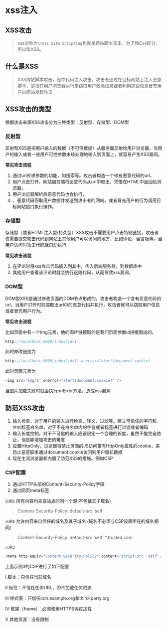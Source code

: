 # xss注入

## XSS攻击

>xss全称为`Cross Site Scripting`也就是跨站脚本攻击，为了和Css区分，所以叫XSS。

## 什么是XSS

>XSS跨站脚本攻击，是中代码注入攻击。攻击者通过在目标网站上注入恶意脚本，是指在用户浏览器运行来窃取用户敏感信息或者利用这些信息冒充用户向网站发起攻击

## XSS攻击的类型

根据攻击来源XSS攻击分为三种类型：反射型、存储型、DOM型

### 反射型

反射型XSS是把用户输入的数据（不可信数据）从服务器反射给用户浏览器，当用户的输入或者一些用户可控参数未经处理地输入到页面上，就容易产生XSS漏洞。

**常见攻击流程**

1. 通过url传递参数的功能，如搜索等。攻击者构造一个带有恶意代码的url，
2. 用户点击打开，网站服务端将恶意代码从url中取出，凭借在HTML中返回给浏览器，
3. 用户浏览器解析后恶意代码也会执行，
4. 、恶意代码窃取用户数据并发送到攻击者的网站，或者冒充用户的行为调用目标网站接口执行操作。

### 存储型

存储型（或者HTML注入型/持久型）XSS攻击不需要用户点击特制链接，攻击者仅需要提交攻击代码到网站上其他用户可以访问的地方，比如评论、留言板等，当用户访问时攻击代码就自动执行

**常见攻击流程**

1. 在评论时将xss攻击代码插入到其中，传入后端服务器，到数据库中
2. 其他用户查看该评论时就会执行这段代码，从而导致xss漏洞。

### DOM型

DOM型XSS是通过修改页面的DOM节点形成的。攻击者构造一个含有恶意代码的url，当用户打开时前端取出url中的恶意代码并执行，攻击者就可以窃取用户信息或者冒充用户行为。

**常见攻击流程**

比如页面中有一个img元素，他的图片链接取的是我们页面参数id拼接而成的。
```javaScript
http://localhost:5000/index?id=1
```

此时修改链接为
```javaScript
http://localhost:5000/index?id=1" onerror="alert(document.cookie)
```

此时页面元素为

```javaScript
<img src="img/1" onerror="alert(document.cookie)" />
```
当图片加载失败时就会执行onError方法，造成xss漏洞

## 防范XSS攻击

1. 输入检查，对于用户的输入进行检查、转义、过滤等。建立可信任的字符和html标签白名单，对于不在白名单内的字符或者标签进行过滤或者编码
2. 输入长度控制，对于不可信的输入应该限定一个合理的长度，虽然不能完全防止，但是能增加攻击的难度
3. 设置HttpOnly，浏览器将禁止页面的JS访问带有HttpOnly属性的cookie，来防止恶意脚本通过document.cookie访问到用户隐私数据
4. 现在主流浏览器都内置了防范XSS的措施。例如CSP

### CSP配置

1. 通过HTTP头部的Content-Security-Policy字段
2. 通过网页meta标签

`示例1`
所有内容均来自站点的同一个源(不包括其子域名)
> Content-Security-Policy: default-src 'self'

`示例2` 允许内容来自信任的域名及其子域名 (域名不必须与CSP设置所在的域名相同)
> Content-Security-Policy: default-src 'self' *.trusted.com

`示例3`
```javaScript
<meta http-equiv="Content-Security-Policy" content="script-src 'self'; object-src 'none'; style-src cdn.example.org third-party.org; child-src https:">
```
上面示例3的CSP进行了如下配置

I 脚本：只信任当前域名

II <object>标签：不信任任何URL，即不加载任何资源

III 样式表：只信任cdn.example.org和third-party.org

IV 框架（frame）：必须使用HTTPS协议加载

V 其他资源：没有限制

